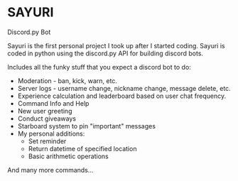 # SAYURI
Discord.py Bot

Sayuri is the first personal project I took up after I started coding. Sayuri is coded in python using the discord.py API for building discord bots.

Includes all the funky stuff that you expect a discord bot to do: 
<ul>
<li>Moderation - ban, kick, warn, etc.</li>
<li>Server logs - username change, nickname change, message delete, etc.</li>
<li>Experience calculation and leaderboard based on user chat frequency.</li>
<li>Command Info and Help</li>
<li>New user greeting</li>
<li>Conduct giveaways</li>
<li>Starboard system to pin "important" messages</li>
<li>My personal additions: <ul>
  <li>Set reminder</li>
  <li>Return datetime of specified location</li>
  <li>Basic arithmetic operations</li>
</ul></li></ul>

And many more commands...


